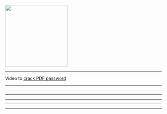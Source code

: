 <img src="https://github.com/Divyanshu-85/Required-Document/blob/main/Ai-img/1000180561-removebg-preview.png" height="200px">
<div bgcolor="gray" height="500px" width="200px"></div>
<hr>
Video to <a href="https://github.com/Divyanshu-85/Cyber-Boss/blob/main/Video/crack%20password.mp4">crack PDF password</a>
<hr>

<hr>

<hr>

<hr>

<hr>

<hr>

